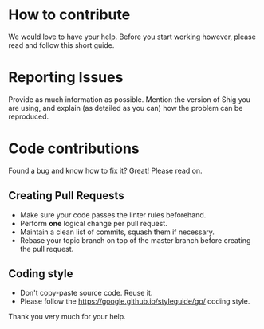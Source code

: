 # How to contribute
We would love to have your help. Before you start working however, please read
and follow this short guide.

# Reporting Issues
Provide as much information as possible. Mention the version of Shig you are using, and explain (as detailed as you can) how the
problem can be reproduced.

# Code contributions
Found a bug and know how to fix it? Great! Please read on.

## Creating Pull Requests
- Make sure your code passes the linter rules beforehand.
- Perform **one** logical change per pull request.
- Maintain a clean list of commits, squash them if necessary.
- Rebase your topic branch on top of the master branch before creating the pull
  request.

## Coding style

* Don't copy-paste source code. Reuse it.
* Please follow the https://google.github.io/styleguide/go/ coding style.


Thank you very much for your help.
